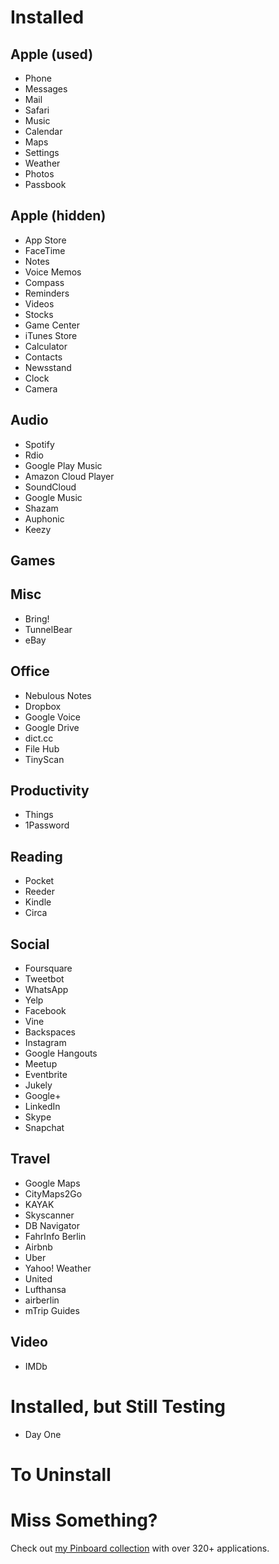 # Installed 

## Apple (used)

* Phone
* Messages
* Mail
* Safari
* Music
* Calendar
* Maps
* Settings
* Weather
* Photos
* Passbook

## Apple (hidden)

* App Store
* FaceTime
* Notes
* Voice Memos
* Compass
* Reminders
* Videos
* Stocks
* Game Center
* iTunes Store
* Calculator
* Contacts
* Newsstand
* Clock
* Camera

## Audio

* Spotify
* Rdio
* Google Play Music
* Amazon Cloud Player
* SoundCloud
* Google Music
* Shazam
* Auphonic
* Keezy 

## Games

## Misc

* Bring!
* TunnelBear
* eBay

## Office

* Nebulous Notes
* Dropbox
* Google Voice
* Google Drive
* dict.cc
* File Hub
* TinyScan

## Productivity

* Things
* 1Password

## Reading

* Pocket
* Reeder
* Kindle
* Circa

## Social

* Foursquare
* Tweetbot
* WhatsApp
* Yelp
* Facebook
* Vine
* Backspaces
* Instagram
* Google Hangouts
* Meetup
* Eventbrite
* Jukely
* Google+
* LinkedIn
* Skype
* Snapchat

## Travel

* Google Maps
* CityMaps2Go
* KAYAK
* Skyscanner
* DB Navigator
* FahrInfo Berlin
* Airbnb
* Uber
* Yahoo! Weather
* United
* Lufthansa
* airberlin
* mTrip Guides

## Video

* IMDb


# Installed, but Still Testing 

* Day One

# To Uninstall


# Miss Something?

Check out [my Pinboard collection](https://pinboard.in/u:michaelx/t:iphone/t:application/) with over 320+ applications.